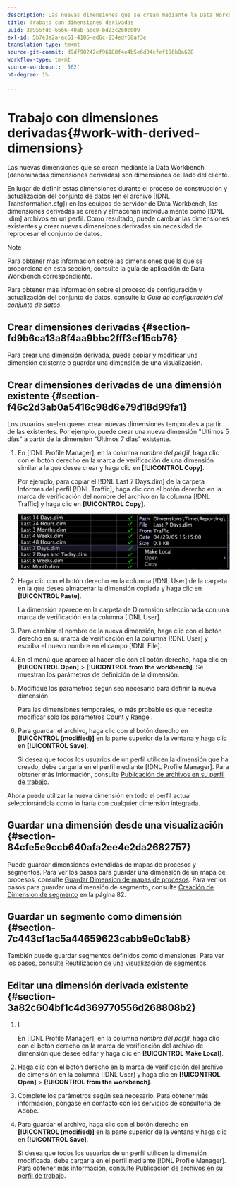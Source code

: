 ```yaml
---
description: Las nuevas dimensiones que se crean mediante la Data Workbench (denominadas dimensiones derivadas) son dimensiones del lado del cliente.
title: Trabajo con dimensiones derivadas
uuid: 3a955fdc-6666-40ab-aee0-bd23c260c009
exl-id: 5b7e3a2a-ac61-4186-ad6c-234edf68af3e
translation-type: tm+mt
source-git-commit: d9df90242ef96188f4e4b5e6d04cfef196b0a628
workflow-type: tm+mt
source-wordcount: '562'
ht-degree: 1%

---
```


# Trabajo con dimensiones derivadas{#work-with-derived-dimensions}

Las nuevas dimensiones que se crean mediante la Data Workbench (denominadas dimensiones derivadas) son dimensiones del lado del cliente.

En lugar de definir estas dimensiones durante el proceso de construcción y actualización del conjunto de datos (en el archivo [!DNL Transformation.cfg]) en los equipos de servidor de Data Workbench, las dimensiones derivadas se crean y almacenan individualmente como [!DNL .dim] archivos en un perfil. Como resultado, puede cambiar las dimensiones existentes y crear nuevas dimensiones derivadas sin necesidad de reprocesar el conjunto de datos.

>[!NOTE]
>
>Para obtener más información sobre las dimensiones que la que se proporciona en esta sección, consulte la guía de aplicación de Data Workbench correspondiente.

Para obtener más información sobre el proceso de configuración y actualización del conjunto de datos, consulte la *Guía de configuración del conjunto de datos*.

## Crear dimensiones derivadas {#section-fd9b6ca13a8f4aa9bbc2fff3ef15cb76}

Para crear una dimensión derivada, puede copiar y modificar una dimensión existente o guardar una dimensión de una visualización.

## Crear dimensiones derivadas de una dimensión existente {#section-f46c2d3ab0a5416c98d6e79d18d99fa1}

Los usuarios suelen querer crear nuevas dimensiones temporales a partir de las existentes. Por ejemplo, puede crear una nueva dimensión &quot;Últimos 5 días&quot; a partir de la dimensión &quot;Últimos 7 días&quot; existente.

1. En [!DNL Profile Manager], en la columna *nombre del perfil*, haga clic con el botón derecho en la marca de verificación de una dimensión similar a la que desea crear y haga clic en **[!UICONTROL Copy]**.

   Por ejemplo, para copiar el [!DNL Last 7 Days.dim] de la carpeta Informes del perfil [!DNL Traffic], haga clic con el botón derecho en la marca de verificación del nombre del archivo en la columna [!DNL Traffic] y haga clic en **[!UICONTROL Copy]**.

   ![](assets/vis_ProfMgr_CopyDimension.png)

1. Haga clic con el botón derecho en la columna [!DNL User] de la carpeta en la que desea almacenar la dimensión copiada y haga clic en **[!UICONTROL Paste]**.

   La dimensión aparece en la carpeta de Dimension seleccionada con una marca de verificación en la columna [!DNL User].

1. Para cambiar el nombre de la nueva dimensión, haga clic con el botón derecho en su marca de verificación en la columna [!DNL User] y escriba el nuevo nombre en el campo [!DNL File].
1. En el menú que aparece al hacer clic con el botón derecho, haga clic en **[!UICONTROL Open]** > **[!UICONTROL from the workbench]**. Se muestran los parámetros de definición de la dimensión.
1. Modifique los parámetros según sea necesario para definir la nueva dimensión.

   Para las dimensiones temporales, lo más probable es que necesite modificar solo los parámetros Count y Range .

1. Para guardar el archivo, haga clic con el botón derecho en **[!UICONTROL (modified)]** en la parte superior de la ventana y haga clic en **[!UICONTROL Save]**.

   Si desea que todos los usuarios de un perfil utilicen la dimensión que ha creado, debe cargarla en el perfil mediante [!DNL Profile Manager]. Para obtener más información, consulte [Publicación de archivos en su perfil de trabajo](../../../../home/c-get-started/c-admin-intrf/c-prof-mgr/t-pub-files-wkg-prof.md#task-a0106e010c834d16bd60eef4721b6af9).

Ahora puede utilizar la nueva dimensión en todo el perfil actual seleccionándola como lo haría con cualquier dimensión integrada.

## Guardar una dimensión desde una visualización {#section-84cfe5e9ccb640afa2ee4e2da2682757}

Puede guardar dimensiones extendidas de mapas de procesos y segmentos. Para ver los pasos para guardar una dimensión de un mapa de procesos, consulte [Guardar Dimension de mapas de procesos](../../../../home/c-get-started/c-analysis-vis/c-proc-maps/t-dim-proc-maps.md#task-44d9e555d4a944e6aa81993eef703051). Para ver los pasos para guardar una dimensión de segmento, consulte [Creación de Dimension de segmento](../../../../home/c-get-started/c-analysis-vis/c-seg/c-create-seg-dim.md#concept-70b363edcad14185ba8051646ad3d44e) en la página 82.

## Guardar un segmento como dimensión {#section-7c443cf1ac5a44659623cabb9e0c1ab8}

También puede guardar segmentos definidos como dimensiones. Para ver los pasos, consulte [Reutilización de una visualización de segmentos](../../../../home/c-get-started/c-analysis-vis/c-seg/c-reuse-seg-vis.md#concept-a8a607bd415d404a83c32a26b804cbdc).

## Editar una dimensión derivada existente {#section-3a82c604bf1c4d369770556d268808b2}

1. I

   En [!DNL Profile Manager], en la columna *nombre del perfil*, haga clic con el botón derecho en la marca de verificación del archivo de dimensión que desee editar y haga clic en **[!UICONTROL Make Local]**.
1. Haga clic con el botón derecho en la marca de verificación del archivo de dimensión en la columna [!DNL User] y haga clic en **[!UICONTROL Open]** > **[!UICONTROL from the workbench]**.
1. Complete los parámetros según sea necesario. Para obtener más información, póngase en contacto con los servicios de consultoría de Adobe.
1. Para guardar el archivo, haga clic con el botón derecho en **[!UICONTROL (modified)]** en la parte superior de la ventana y haga clic en **[!UICONTROL Save]**.

   Si desea que todos los usuarios de un perfil utilicen la dimensión modificada, debe cargarla en el perfil mediante [!DNL Profile Manager]. Para obtener más información, consulte [Publicación de archivos en su perfil de trabajo](../../../../home/c-get-started/c-admin-intrf/c-prof-mgr/t-pub-files-wkg-prof.md#task-a0106e010c834d16bd60eef4721b6af9).
